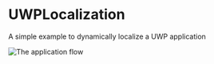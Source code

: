 # UWPLocalization
A simple example to dynamically localize a UWP application

![The application flow](Animations.gif)